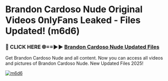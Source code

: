 # Brandon Cardoso Nude Original Videos 0nlyFans Leaked - Files Updated! (m6d6)

<h3>🔴 CLICK HERE 🌐==►► <a href="https://tinyurl.com/5h6xmrr3" rel="nofollow">Brandon Cardoso Nude Updated Files</a></h3>

Get Brandon Cardoso Nude and all content. Now you can access all videos and pictures of Brandon Cardoso Nude. New Updated Files 2025!

[![m6d6](https://i.imgur.com/KVD873Z.gif)](https://tinyurl.com/5h6xmrr3)
